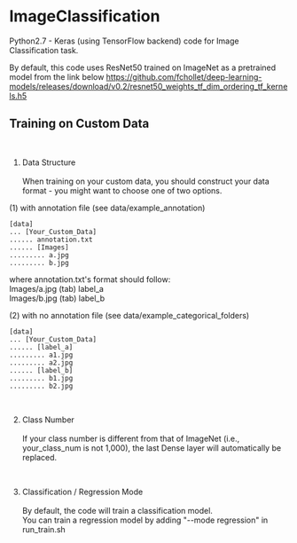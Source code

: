 # ImageClassification

Python2.7 - Keras (using TensorFlow backend) code for Image Classification task.

By default, this code uses ResNet50 trained on ImageNet as a pretrained model from the link below
https://github.com/fchollet/deep-learning-models/releases/download/v0.2/resnet50_weights_tf_dim_ordering_tf_kernels.h5


## Training on Custom Data
<br />

1. Data Structure<br /><br />
When training on your custom data, you should construct your data format - you might want to choose one of two options.

(1) with annotation file (see data/example_annotation)

```
[data]
... [Your_Custom_Data]
...... annotation.txt
...... [Images]
......... a.jpg
......... b.jpg
```

where annotation.txt's format should follow:<br />
Images/a.jpg  (tab) label_a<br />
Images/b.jpg  (tab) label_b

(2) with no annotation file (see data/example_categorical_folders)

```
[data]
... [Your_Custom_Data]
...... [label_a]
......... a1.jpg
......... a2.jpg
...... [label_b]
......... b1.jpg
......... b2.jpg
```

<br />

2. Class Number<br /><br />
If your class number is different from that of ImageNet (i.e., your_class_num is not 1,000), the last Dense layer will automatically be replaced.

<br />

3. Classification / Regression Mode<br /><br />
By default, the code will train a classification model.<br />
You can train a regression model by adding "--mode regression" in run_train.sh
